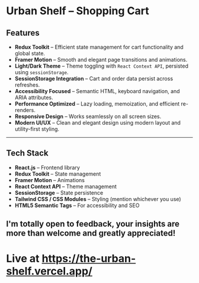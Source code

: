 # Urban Shelf – Shopping Cart


## Features

-  **Redux Toolkit** – Efficient state management for cart functionality and global state.
-  **Framer Motion** – Smooth and elegant page transitions and animations.
-  **Light/Dark Theme** – Theme toggling with `React Context API`, persisted using `sessionStorage`.
-  **SessionStorage Integration** – Cart and order data persist across refreshes.
-  **Accessibility Focused** – Semantic HTML, keyboard navigation, and ARIA attributes.
-  **Performance Optimized** – Lazy loading, memoization, and efficient re-renders.
-  **Responsive Design** – Works seamlessly on all screen sizes.
-  **Modern UI/UX** – Clean and elegant design using modern layout and utility-first styling.

---

## Tech Stack

- **React.js** – Frontend library
- **Redux Toolkit** – State management
- **Framer Motion** – Animations
- **React Context API** – Theme management
- **SessionStorage** – State persistence
- **Tailwind CSS / CSS Modules** – Styling (mention whichever you use)
- **HTML5 Semantic Tags** – For accessibility and SEO

## I'm totally open to feedback, your insights are more than welcome and greatly appreciated!

# Live at https://the-urban-shelf.vercel.app/
